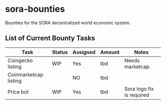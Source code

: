 # sora-bounties
Bounties for the SORA decentralized world economic system.

## List of Current Bounty Tasks
|Task                  |Status    |Assigned    | Amount    | Notes                          |
|----------------------|----------|------------|-----------|--------------------|
|Coingecko listing     |WIP       |Yes         |   tbd     | Needs marketcap.                               |
|Coinmarketcap listing |          |NO          |   tbd     |                        |
|Price bot             |WIP       |Yes         |   tbd     | Sora logo fix is required      |
